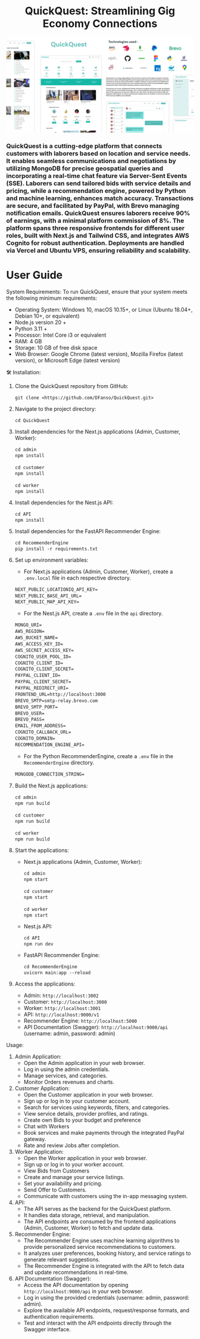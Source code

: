 <h1 align="center" id="title">QuickQuest: Streamlining Gig Economy Connections</h1>

![Banner](https://github.com/DFanso/QuickQuest/blob/main/Poster.png)

### QuickQuest is a cutting-edge platform that connects customers with laborers based on location and service needs. It enables seamless communications and negotiations by utilizing MongoDB for precise geospatial queries and incorporating a real-time chat feature via Server-Sent Events (SSE). Laborers can send tailored bids with service details and pricing, while a recommendation engine, powered by Python and machine learning, enhances match accuracy. Transactions are secure, and facilitated by PayPal, with Brevo managing notification emails. QuickQuest ensures laborers receive 90% of earnings, with a minimal platform commission of 8%. The platform spans three responsive frontends for different user roles, built with Next.js and Tailwind CSS, and integrates AWS Cognito for robust authentication. Deployments are handled via Vercel and Ubuntu VPS, ensuring reliability and scalability.

# User Guide

System Requirements:
To run QuickQuest, ensure that your system meets the following minimum requirements:

- Operating System: Windows 10, macOS 10.15+, or Linux (Ubuntu 18.04+, Debian 10+, or equivalent)
- Node.js version 20 +
- Python 3.11 +
- Processor: Intel Core i3 or equivalent
- RAM: 4 GB
- Storage: 10 GB of free disk space
- Web Browser: Google Chrome (latest version), Mozilla Firefox (latest version), or Microsoft Edge (latest version)

🛠️ Installation:

1. Clone the QuickQuest repository from GitHub:
    
    ```
    git clone <https://github.com/DFanso/QuickQuest.git>
    
    ```
    
2. Navigate to the project directory:
    
    ```
    cd QuickQuest
    
    ```
    
3. Install dependencies for the Next.js applications (Admin, Customer, Worker):
    
    ```
    cd admin
    npm install
    
    cd customer
    npm install
    
    cd worker
    npm install
    
    ```
    
4. Install dependencies for the Nest.js API:
    
    ```
    cd API
    npm install
    
    ```
    
5. Install dependencies for the FastAPI Recommender Engine:
    
    ```
    cd RecommenderEngine
    pip install -r requirements.txt
    
    ```
    
6. Set up environment variables:
    - For Next.js applications (Admin, Customer, Worker), create a `.env.local` file in each respective directory.
    
    ```markdown
    NEXT_PUBLIC_LOCATIONIQ_API_KEY=
    NEXT_PUBLIC_BASE_API_URL=
    NEXT_PUBLIC_MAP_API_KEY=
    ```
    
    - For the Nest.js API, create a `.env` file in the `api` directory.
    
    ```markdown
    MONGO_URI=
    AWS_REGION=
    AWS_BUCKET_NAME=
    AWS_ACCESS_KEY_ID=
    AWS_SECRET_ACCESS_KEY=
    COGNITO_USER_POOL_ID=
    COGNITO_CLIENT_ID=
    COGNITO_CLIENT_SECRET=
    PAYPAL_CLIENT_ID=
    PAYPAL_CLIENT_SECRET=
    PAYPAL_REDIRECT_URI=
    FRONTEND_URL=http://localhost:3000
    BREVO_SMTP=smtp-relay.brevo.com
    BREVO_SMTP_PORT=
    BREVO_USER=
    BREVO_PASS=
    EMAIL_FROM_ADDRESS=
    COGNITO_CALLBACK_URL=
    COGNITO_DOMAIN=
    RECOMMENDATION_ENGINE_API=
    ```
    
    - For the Python RecommenderEngine, create a `.env` file in the `RecommenderEngine` directory.
    
    ```markdown
    MONGODB_CONNECTION_STRING=
    ```
    
7. Build the Next.js applications:
    
    ```
    cd admin
    npm run build
    
    cd customer
    npm run build
    
    cd worker
    npm run build
    
    ```
    
8. Start the applications:
    - Next.js applications (Admin, Customer, Worker):
        
        ```
        cd admin
        npm start
        
        cd customer
        npm start
        
        cd worker
        npm start
        
        ```
        
    - Nest.js API:
        
        ```
        cd API
        npm run dev
        
        ```
        
    - FastAPI Recommender Engine:
        
        ```
        cd RecommenderEngine
        uvicorn main:app --reload
        
        ```
        
9. Access the applications:
    - Admin: `http://localhost:3002`
    - Customer: `http://localhost:3000`
    - Worker: `http://localhost:3001`
    - API: `http://localhost:9000/v1`
    - Recommender Engine: `http://localhost:5000`
    - API Documentation (Swagger): `http://localhost:9000/api` (username: admin, password: admin)

Usage:

1. Admin Application:
    - Open the Admin application in your web browser.
    - Log in using the admin credentials.
    - Manage services, and categories.
    - Monitor Orders revenues and charts.
2. Customer Application:
    - Open the Customer application in your web browser.
    - Sign up or log in to your customer account.
    - Search for services using keywords, filters, and categories.
    - View service details, provider profiles, and ratings.
    - Create own Bids to your budget and preference
    - Chat with Workers
    - Book services and make payments through the integrated PayPal gateway.
    - Rate and review Jobs after completion.
3. Worker Application:
    - Open the Worker application in your web browser.
    - Sign up or log in to your worker account.
    - View Bids from Customers
    - Create and manage your service listings.
    - Set your availability and pricing.
    - Send Offer to Customers.
    - Communicate with customers using the in-app messaging system.
4. API:
    - The API serves as the backend for the QuickQuest platform.
    - It handles data storage, retrieval, and manipulation.
    - The API endpoints are consumed by the frontend applications (Admin, Customer, Worker) to fetch and update data.
5. Recommender Engine:
    - The Recommender Engine uses machine learning algorithms to provide personalized service recommendations to customers.
    - It analyzes user preferences, booking history, and service ratings to generate relevant suggestions.
    - The Recommender Engine is integrated with the API to fetch data and update recommendations in real-time.
6. API Documentation (Swagger):
    - Access the API documentation by opening `http://localhost:9000/api` in your web browser.
    - Log in using the provided credentials (username: admin, password: admin).
    - Explore the available API endpoints, request/response formats, and authentication requirements.
    - Test and interact with the API endpoints directly through the Swagger interface.